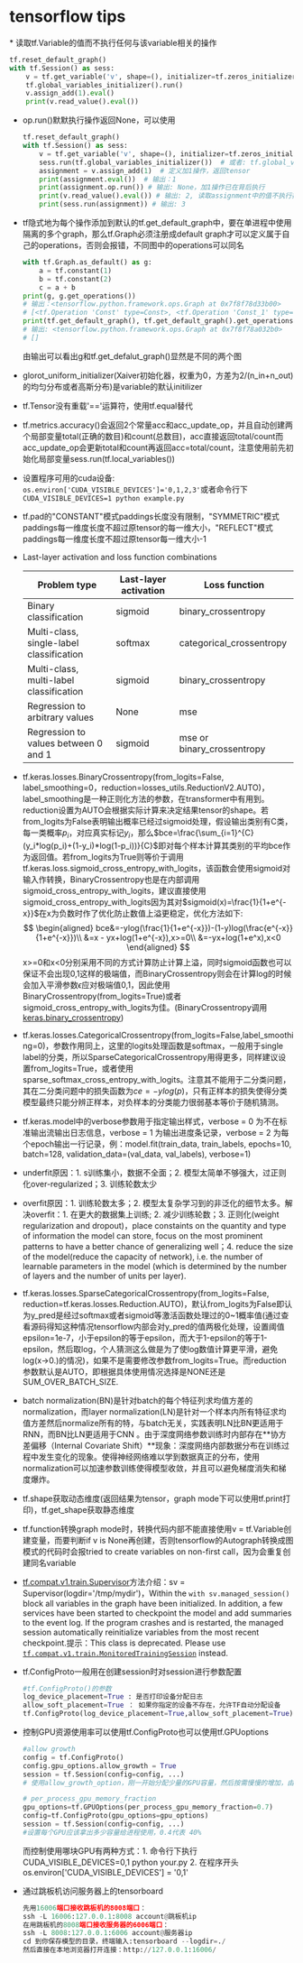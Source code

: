 <h1>tensorflow tips</h1>
* 读取tf.Variable的值而不执行任何与该variable相关的操作

  ```python
  tf.reset_default_graph()
  with tf.Session() as sess:
      v = tf.get_variable('v', shape=(), initializer=tf.zeros_initializer())
      tf.global_variables_initializer().run()
      v.assign_add(1).eval()
      print(v.read_value().eval())
  ```

* op.run()默默执行操作返回None，可以使用

  ```python
  tf.reset_default_graph()
  with tf.Session() as sess:
      v = tf.get_variable('v', shape=(), initializer=tf.zeros_initializer())
      sess.run(tf.global_variables_initializer())  # 或者: tf.global_variables_initializer().run()
      assignment = v.assign_add(1)  # 定义加1操作，返回tensor
      print(assignment.eval())  # 输出：1
      print(assignment.op.run()) # 输出: None，加1操作已在背后执行
      print(v.read_value().eval()) # 输出: 2, 读取assignment中的值不执行操作
      print(sess.run(assignment)) # 输出: 3
  ```

* tf隐式地为每个操作添加到默认的tf.get_default_graph中，要在单进程中使用隔离的多个graph，那么tf.Graph必须注册成default graph才可以定义属于自己的operations，否则会报错，不同图中的operations可以同名

  ```python
  with tf.Graph.as_default() as g:
      a = tf.constant(1)
      b = tf.constant(2)
      c = a + b
  print(g, g.get_operations())  
  # 输出：<tensorflow.python.framework.ops.Graph at 0x7f8f78d33b00>
  # [<tf.Operation 'Const' type=Const>, <tf.Operation 'Const_1' type=Const>, <tf.Operation 'add' type=Add>]
  print(tf.get_default_graph(), tf.get_default_graph().get_operations())
  # 输出: <tensorflow.python.framework.ops.Graph at 0x7f8f78a032b0>
  # []
  ```

  由输出可以看出g和tf.get_defalut_graph()显然是不同的两个图
  
* glorot_uniform_initializer(Xaiver初始化器，权重为0，方差为2/(n_in+n_out)的均匀分布或者高斯分布)是variable的默认initilizer

* tf.Tensor没有重载'=='运算符，使用tf.equal替代

* tf.metrics.accuracy()会返回2个常量acc和acc_update_op，并且自动创建两个局部变量total(正确的数目)和count(总数目)，acc直接返回total/count而acc_update_op会更新total和count再返回acc=total/count，注意使用前先初始化局部变量sess.run(tf.local_variables())

* 设置程序可用的cuda设备: `os.environ['CUDA_VISIBLE_DEVICES']='0,1,2,3'`或者命令行下`CUDA_VISIBLE_DEVICES=1 python example.py`

* tf.pad的"CONSTANT"模式paddings长度没有限制，"SYMMETRIC"模式paddings每一维度长度不超过原tensor的每一维大小，"REFLECT"模式paddings每一维度长度不超过原tensor每一维大小-1

* Last-layer activation and loss function combinations

  | **Problem type**                         | **Last-layer activation** | **Loss function**          |
  | ---------------------------------------- | ------------------------- | -------------------------- |
  | Binary classification                    | sigmoid                   | binary_crossentropy        |
  | Multi-class, single-label classification | softmax                   | categorical_crossentropy   |
  | Multi-class, multi-label classification  | sigmoid                   | binary_crossentropy        |
  | Regression to arbitrary values           | None                      | mse                        |
  | Regression to values between 0 and 1     | sigmoid                   | mse or binary_crossentropy |

* tf.keras.losses.BinaryCrossentropy\(from_logits=False, label_smoothing=0，reduction=losses_utils.ReductionV2.AUTO)，label_smoothing是一种正则化方法的参数，在transformer中有用到。reduction设置为AUTO会根据实际计算来决定结果tensor的shape。若from_logits为False表明输出概率已经过sigmoid处理，假设输出类别有C类，每一类概率$p_i$，对应真实标记$y_i$，那么$bce=\frac{\sum_{i=1}^{C}(y_i*log(p_i)+(1-y_i)*log(1-p_i))}{C}$即对每个样本计算其类别的平均bce作为返回值。若from\_logits为True则等价于调用tf.keras.loss.sigmoid_cross_entropy_with_logits，该函数会使用sigmoid对输入作转换，BinaryCrossentropy也是在内部调用sigmoid_cross_entropy_with_logits，建议直接使用sigmoid_cross_entropy_with_logits因为其对$sigmoid(x)=\frac{1}{1+e^{-x}}$在x为负数时作了优化防止数值上溢更稳定，优化方法如下:
  $$
  \begin{aligned}
  bce&=-ylog(\frac{1}{1+e^{-x}})-(1-y)log(\frac{e^{-x}}{1+e^{-x}})\\
  &=x - yx+log(1+e^{-x}),x>=0\\
  &=-yx+log(1+e^x),x<0
  \end{aligned}
  $$
  x>=0和x<0分别采用不同的方式计算防止计算上溢，同时sigmoid函数也可以保证不会出现0,1这样的极端值，而BinaryCrossentropy则会在计算log的时候会加入平滑参数$\epsilon$应对极端值0,1，因此使用BinaryCrossentropy(from\_logits=True)或者sigmoid_cross_entropy_with_logits为佳。(BinaryCrossentropy调用[keras.binary_crossentropy](https://sourcegraph.com/github.com/tensorflow/tensorflow@5fcc70306dffd38d4738fd8655f43a13ea382f6a/-/blob/tensorflow/python/keras/backend.py#L4712:1))

* tf.keras.losses.CategoricalCrossentropy(from_logits=False,label_smoothing=0)，参数作用同上，这里的logits处理函数是softmax，一般用于single label的分类，所以SparseCategoricalCrossentropy用得更多，同样建议设置from_logits=True，或者使用sparse_softmax_cross_entropy_with_logits。注意其不能用于二分类问题，其在二分类问题中的损失函数为$ce=-ylog(p)$，只有正样本的损失使得分类模型最终只能分辨正样本，对负样本的分类能力很弱基本等价于随机猜测。

* tf.keras.model中的verbose参数用于指定输出样式，verbose = 0 为不在标准输出流输出日志信息，verbose = 1 为输出进度条记录，verbose = 2 为每个epoch输出一行记录，例：model.fit(train_data, train_labels, epochs=10, batch=128, validation_data=(val_data, val_labels), verbose=1)

* underfit原因：1. s训练集小，数据不全面；2. 模型太简单不够强大，过正则化over-regularized；3. 训练轮数太少

* overfit原因：1. 训练轮数太多；2. 模型太复杂学习到的非泛化的细节太多。解决overfit：1. 在更大的数据集上训练; 2. 减少训练轮数；3.  正则化(weight regularization and dropout)，place constaints on the quantity and type of information the model can store, focus on the most prominent patterns to have a better chance of generalizing well；4. reduce the size of the model(reduce the capacity of network), i.e. the number of learnable parameters in the model (which is determined by the number of layers and the number of units per layer).

* tf.keras.losses.SparseCategoricalCrossentropy(from_logits=False, reduction=tf.keras.losses.Reduction.AUTO)，默认from_logits为False即认为y_pred是经过softmax或者sigmoid等激活函数处理过的0\~1概率值(通过查看源码得知这种情况tensorflow内部会对y_pred的值两极化处理，设置阈值epsilon=1e-7，小于epsilon的等于epsilon，而大于1-epsilon的等于1-epsilon，然后取log，个人猜测这么做是为了使log数值计算更平滑，避免log(x->0.)的情况)，如果不是需要修改参数from_logits=True。而reduction参数默认是AUTO，即根据具体使用情况选择是NONE还是SUM_OVER_BATCH_SIZE.

* batch normalization(BN)是针对batch的每个特征列求均值方差的normalization，而layer normalization(LN)是针对一个样本内所有特征求均值方差然后normalize所有的特，与batch无关，实践表明LN比BN更适用于RNN，而BN比LN更适用于CNN 。由于深度网络参数训练时内部存在**协方差偏移（Internal Covariate Shift）**现象：深度网络内部数据分布在训练过程中发生变化的现象。使得神经网络难以学到数据真正的分布，使用normalization可以加速参数训练使得模型收敛，并且可以避免梯度消失和梯度爆炸。

* tf.shape获取动态维度(返回结果为tensor，graph mode下可以使用tf.print打印)，tf.get_shape获取静态维度

* tf.function转换graph mode时，转换代码内部不能直接使用v = tf.Variable创建变量，而要判断if v is None再创建，否则tensorflow的Autograph转换成图模式的代码时会报tried to create variables on non-first call，因为会重复创建同名variable

* [tf.compat.v1.train.Supervisor](https://www.tensorflow.org/api_docs/python/tf/compat/v1/train/Supervisor)方法介绍：sv = Supervisor(logdir='/tmp/mydir')，Within the `with sv.managed_session()` block all variables in the graph have been initialized. In addition, a few services have been started to checkpoint the model and add summaries to the event log. If the program crashes and is restarted, the managed session automatically reinitialize variables from the most recent checkpoint.提示：This class is deprecated. Please use [`tf.compat.v1.train.MonitoredTrainingSession`](https://www.tensorflow.org/api_docs/python/tf/compat/v1/train/MonitoredTrainingSession) instead.

* tf.ConfigProto一般用在创建session时对session进行参数配置

  ```python
  #tf.ConfigProto()的参数
  log_device_placement=True : 是否打印设备分配日志
  allow_soft_placement=True ： 如果你指定的设备不存在，允许TF自动分配设备
  tf.ConfigProto(log_device_placement=True,allow_soft_placement=True)
  ```

* 控制GPU资源使用率可以使用tf.ConfigProto也可以使用tf.GPUoptions

  ```python
  #allow growth
  config = tf.ConfigProto()
  config.gpu_options.allow_growth = True
  session = tf.Session(config=config, ...)
  # 使用allow_growth_option，刚一开始分配少量的GPU容量，然后按需慢慢的增加，由于不会释放内存，所以会导致碎片
  
  # per_process_gpu_memory_fraction
  gpu_options=tf.GPUOptions(per_process_gpu_memory_fraction=0.7)
  config=tf.ConfigProto(gpu_options=gpu_options)
  session = tf.Session(config=config, ...)
  #设置每个GPU应该拿出多少容量给进程使用，0.4代表 40%
  ```

  而控制使用哪块GPU有两种方式：1. 命令行下执行CUDA_VISIBLE_DEVICES=0,1 python your.py   2. 在程序开头os.environ['CUDA_VISIBLE_DEVICES'] = '0,1'
  
* 通过跳板机访问服务器上的tensorboard

  ```python
  先用16006端口接收跳板机的8008端口：
  ssh -L 16006:127.0.0.1:8008 account@跳板机ip
  在用跳板机的8008端口接收服务器的6006端口：
  ssh -L 8008:127.0.0.1:6006 account@服务器ip
  cd 到你保存模型的目录，终端输入:tensorboard --logdir=./
  然后直接在本地浏览器打开连接：http://127.0.0.1:16006/
  ```

  
